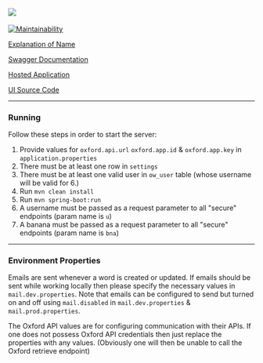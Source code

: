<img src="https://github.com/benj-power/oworms-ui/blob/develop/src/assets/image/logo.svg"></img>
---
[![Maintainability](https://api.codeclimate.com/v1/badges/7bd7122324ce4551a180/maintainability)](https://codeclimate.com/github/noydb/oworms-api/maintainability)

[Explanation of Name](https://memedocumentation.tumblr.com/post/163767097995/explained-oh-worm-meme)

[Swagger Documentation](https://oworms-api.herokuapp.com/swagger-ui/)

[Hosted Application](https://oworms.herokuapp.com)

[UI Source Code](https://github.com/benj-power/oworms-ui)

---

### Running

Follow these steps in order to start the server:

1. Provide values for `oxford.api.url` `oxford.app.id` & `oxford.app.key` in `application.properties`
2. There must be at least one row in `settings`
3. There must be at least one valid user in `ow_user` table (whose username will be valid for 6.)
4. Run `mvn clean install`
5. Run `mvn spring-boot:run`
6. A username must be passed as a request parameter to all "secure" endpoints (param name is `u`)
7. A banana must be passed as a request parameter to all "secure" endpoints (param name is `bna`)
---

### Environment Properties

Emails are sent whenever a word is created or updated. If emails should be sent while working locally then please specify the necessary
values in `mail.dev.properties`. Note that emails can be configured to send but turned on and off using `mail.disabled`
in `mail.dev.properties` & `mail.prod.properties`.

The Oxford API values are for configuring communication with their APIs. If one does not possess Oxford API credentials then just replace
the properties with any values. (Obviously one will then be unable to call the Oxford retrieve endpoint)
